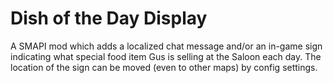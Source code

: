 # Dish of the Day Display 
A SMAPI mod which adds a localized chat message and/or an in-game sign indicating what special food item Gus is selling at the Saloon each day. The location of the sign can be moved (even to other maps) by config settings.
